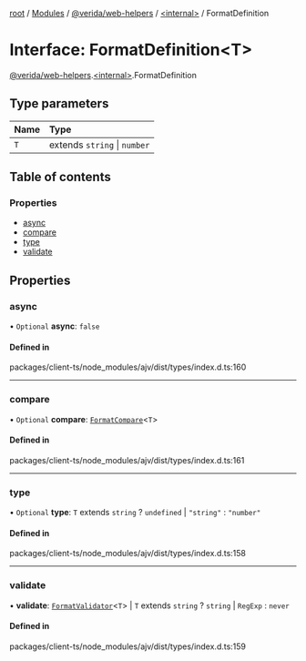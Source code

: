 [root](../README.md) / [Modules](../modules.md) / [@verida/web-helpers](../modules/verida_web_helpers.md) / [<internal\>](../modules/verida_web_helpers._internal_.md) / FormatDefinition

# Interface: FormatDefinition<T\>

[@verida/web-helpers](../modules/verida_web_helpers.md).[<internal\>](../modules/verida_web_helpers._internal_.md).FormatDefinition

## Type parameters

| Name | Type |
| :------ | :------ |
| `T` | extends `string` \| `number` |

## Table of contents

### Properties

- [async](verida_web_helpers._internal_.FormatDefinition.md#async)
- [compare](verida_web_helpers._internal_.FormatDefinition.md#compare)
- [type](verida_web_helpers._internal_.FormatDefinition.md#type)
- [validate](verida_web_helpers._internal_.FormatDefinition.md#validate)

## Properties

### async

• `Optional` **async**: ``false``

#### Defined in

packages/client-ts/node_modules/ajv/dist/types/index.d.ts:160

___

### compare

• `Optional` **compare**: [`FormatCompare`](../modules/verida_web_helpers._internal_.md#formatcompare)<`T`\>

#### Defined in

packages/client-ts/node_modules/ajv/dist/types/index.d.ts:161

___

### type

• `Optional` **type**: `T` extends `string` ? `undefined` \| ``"string"`` : ``"number"``

#### Defined in

packages/client-ts/node_modules/ajv/dist/types/index.d.ts:158

___

### validate

• **validate**: [`FormatValidator`](../modules/verida_web_helpers._internal_.md#formatvalidator)<`T`\> \| `T` extends `string` ? `string` \| `RegExp` : `never`

#### Defined in

packages/client-ts/node_modules/ajv/dist/types/index.d.ts:159
